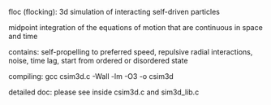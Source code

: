 floc (flocking): 3d simulation of interacting self-driven particles

midpoint integration of the equations of motion that are continuous in space and time

contains: self-propelling to preferred speed, repulsive radial interactions, noise, time lag, start from ordered or disordered state

compiling: gcc csim3d.c -Wall -lm -O3 -o csim3d

detailed doc: please see inside csim3d.c and sim3d_lib.c

